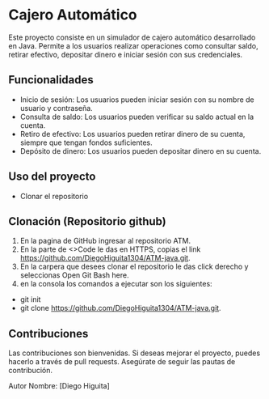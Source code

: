 # Cajero Automático
Este proyecto consiste en un simulador de cajero automático desarrollado en Java. Permite a los usuarios realizar operaciones como consultar saldo, retirar efectivo, 
depositar dinero e iniciar sesión con sus credenciales.

## Funcionalidades
* Inicio de sesión: Los usuarios pueden iniciar sesión con su nombre de usuario y contraseña.
* Consulta de saldo: Los usuarios pueden verificar su saldo actual en la cuenta.
* Retiro de efectivo: Los usuarios pueden retirar dinero de su cuenta, siempre que tengan fondos suficientes.
* Depósito de dinero: Los usuarios pueden depositar dinero en su cuenta.
  
## Uso del proyecto
* Clonar el repositorio

## Clonación (Repositorio github)

1. En la pagina de GitHub ingresar al repositorio ATM. 
2. En la parte de <>Code le das en HTTPS, copias el link https://github.com/DiegoHiguita1304/ATM-java.git.
3. En la carpera que desees clonar el repositorio le das click derecho y seleccionas Open Git Bash here.
4. en la consola los comandos a ejecutar son los siguientes:
*  git init
*  git clone https://github.com/DiegoHiguita1304/ATM-java.git.

## Contribuciones
Las contribuciones son bienvenidas. Si deseas mejorar el proyecto, puedes hacerlo a través de pull requests. Asegúrate de seguir las pautas de contribución.

Autor
Nombre: [Diego Higuita]
